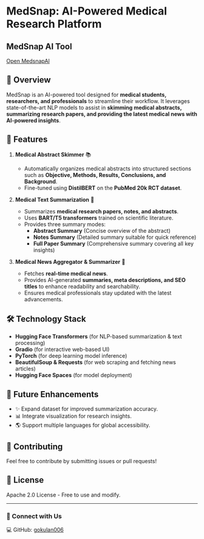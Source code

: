 # MedSnap: AI-Powered Medical Research Platform

## MedSnap AI Tool
[Open MedsnapAI](https://gokulan006.github.io/medi/)
## 📌 Overview
MedSnap is an AI-powered tool designed for **medical students, researchers, and professionals** to streamline their workflow. It leverages state-of-the-art NLP models to assist in **skimming medical abstracts, summarizing research papers, and providing the latest medical news with AI-powered insights**.

## 🚀 Features
1. **Medical Abstract Skimmer** 📚
   - Automatically organizes medical abstracts into structured sections such as **Objective, Methods, Results, Conclusions, and Background**.
   - Fine-tuned using **DistilBERT** on the **PubMed 20k RCT dataset**.

2. **Medical Text Summarization** 🏥
   - Summarizes **medical research papers, notes, and abstracts**.
   - Uses **BART/T5 transformers** trained on scientific literature.
   - Provides three summary modes:
     - **Abstract Summary** (Concise overview of the abstract)
     - **Notes Summary** (Detailed summary suitable for quick reference)
     - **Full Paper Summary** (Comprehensive summary covering all key insights)

3. **Medical News Aggregator & Summarizer** 📰
   - Fetches **real-time medical news**.
   - Provides AI-generated **summaries, meta descriptions, and SEO titles** to enhance readability and searchability.
   - Ensures medical professionals stay updated with the latest advancements.

## 🛠️ Technology Stack
- **Hugging Face Transformers** (for NLP-based summarization & text processing)
- **Gradio** (for interactive web-based UI)
- **PyTorch** (for deep learning model inference)
- **BeautifulSoup & Requests** (for web scraping and fetching news articles)
- **Hugging Face Spaces** (for model deployment)

 

## 📝 Future Enhancements
- ✨ Expand dataset for improved summarization accuracy.
- 📊 Integrate visualization for research insights.
- 🌎 Support multiple languages for global accessibility.

## 🤝 Contributing
Feel free to contribute by submitting issues or pull requests!

## 📜 License
Apache 2.0 License - Free to use and modify.

---
### 🔗 Connect with Us
💻 GitHub: [gokulan006](https://github.com/gokulan006)

